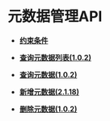 # 元数据管理API<a name="ges_03_0067"></a>

-   **[约束条件](约束条件.md)**  

-   **[查询元数据列表\(1.0.2\)](查询元数据列表(1-0-2).md)**  

-   **[查询元数据\(1.0.2\)](查询元数据(1-0-2).md)**  

-   **[新增元数据\(2.1.18\)](新增元数据(2-1-18).md)**  

-   **[删除元数据\(1.0.2\)](删除元数据(1-0-2).md)**  


